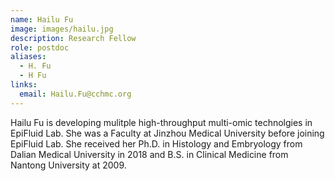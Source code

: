 ```yaml
---
name: Hailu Fu
image: images/hailu.jpg
description: Research Fellow
role: postdoc
aliases:
  - H. Fu
  - H Fu
links:
  email: Hailu.Fu@cchmc.org
---
```

 Hailu Fu is developing mulitple high-throughput multi-omic technolgies in EpiFluid Lab. She was a Faculty at Jinzhou Medical University before joining EpiFluid Lab. She received her Ph.D. in Histology and Embryology from Dalian Medical University in 2018 and B.S. in Clinical Medicine from Nantong University at 2009. 

